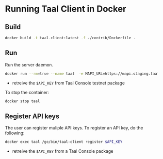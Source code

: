 # Running Taal Client in Docker


## Build

```bash
docker build -t taal-client:latest -f ./contrib/Dockerfile .
```

## Run

Run the server daemon.

```bash
docker run --rm=true --name taal  -e MAPI_URL=https://mapi.staging.taal.com/mapi -p 8080:8080 -e LISTEN=localhost:8080  -d taal-client:latest
```
* retreive the `$API_KEY` from Taal Console testnet package

To stop the container:

```bash
docker stop taal
```

## Register API keys

The user can register muliple API keys.  To register an API key, do the following:

```bash
docker exec taal /go/bin/taal-client register $API_KEY
```
* retreive the `$API_KEY` from a Taal Console package